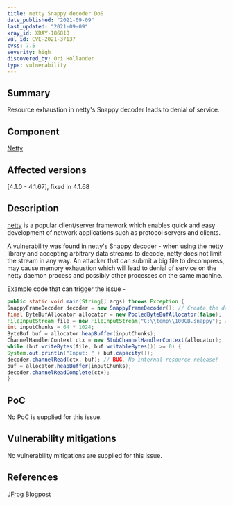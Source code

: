 ```yaml
---
title: netty Snappy decoder DoS
date_published: "2021-09-09"
last_updated: "2021-09-09"
xray_id: XRAY-186810
vul_id: CVE-2021-37137
cvss: 7.5
severity: high
discovered_by: Ori Hollander
type: vulnerability
---
```

## Summary

Resource exhaustion in netty's Snappy decoder leads to denial of service.

## Component

[Netty](https://github.com/netty/netty)

## Affected versions

[4.1.0 - 4.1.67], fixed in 4.1.68

## Description

[netty](https://github.com/netty/netty) is a popular client/server framework which enables quick and easy development of network applications such as protocol servers and clients.

A vulnerability was found in netty's Snappy decoder - when using the netty library and accepting arbitrary data streams to decode, netty does not limit the stream in any way.
An attacker that can submit a big file to decompress, may cause memory exhaustion which will lead to denial of service on the netty daemon process and possibly other processes on the same machine.

Example code that can trigger the issue -
```java
public static void main(String[] args) throws Exception {
SnappyFrameDecoder decoder = new SnappyFrameDecoder(); // Create the decompressor
final ByteBufAllocator allocator = new PooledByteBufAllocator(false);
FileInputStream file = new FileInputStream("C:\\temp\\100GB.snappy"); // External input
int inputChunks = 64 * 1024;
ByteBuf buf = allocator.heapBuffer(inputChunks);
ChannelHandlerContext ctx = new StubChannelHandlerContext(allocator);
while (buf.writeBytes(file, buf.writableBytes()) >= 0) {
System.out.println("Input: " + buf.capacity());
decoder.channelRead(ctx, buf); // BUG, No internal resource release!
buf = allocator.heapBuffer(inputChunks);
decoder.channelReadComplete(ctx);
}
```

## PoC

No PoC is supplied for this issue.

## Vulnerability mitigations

No vulnerability mitigations are supplied for this issue.

## References

[JFrog Blogpost](https://jfrog.com/blog/cve-2021-37136-cve-2021-37137-denial-of-service-dos-in-nettys-decompressors/)
